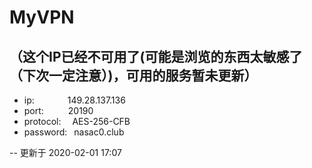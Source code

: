 # MyVPN
## （这个IP已经不可用了(可能是浏览的东西太敏感了（下次一定注意）)，可用的服务暂未更新）  

* ip:        &ensp;&ensp;&ensp;&ensp;&ensp;&ensp;&ensp;149.28.137.136 
* port:      &ensp;&ensp;&ensp;&ensp;&ensp;20190  
* protocol:  &ensp;&ensp;AES-256-CFB  
* password:  &ensp;nasac0.club  

-- 更新于 2020-02-01 17:07


